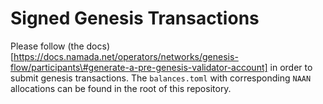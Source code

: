 # Signed Genesis Transactions

Please follow (the docs)[https://docs.namada.net/operators/networks/genesis-flow/participants\#generate-a-pre-genesis-validator-account] in order to submit genesis transactions. The `balances.toml` with corresponding `NAAN` allocations can be found in the root of this repository.
